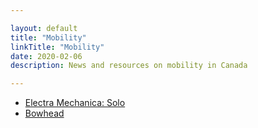 ```yaml
---

layout: default  
title: "Mobility"  
linkTitle: "Mobility"  
date: 2020-02-06  
description: News and resources on mobility in Canada

---
```


* [Electra Mechanica: Solo](https://electrameccanica.com/)
* [Bowhead](https://bowheadcorp.com/)
